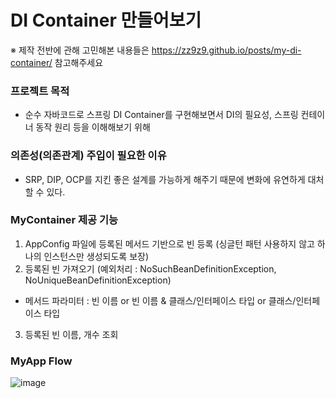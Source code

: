 # DI Container 만들어보기

※ 제작 전반에 관해 고민해본 내용들은 https://zz9z9.github.io/posts/my-di-container/ 참고해주세요 

### 프로젝트 목적
- 순수 자바코드로 스프링 DI Container를 구현해보면서 DI의 필요성, 스프링 컨테이너 동작 원리 등을 이해해보기 위해

### 의존성(의존관계) 주입이 필요한 이유
- SRP, DIP, OCP를 지킨 좋은 설계를 가능하게 해주기 때문에 변화에 유연하게 대처할 수 있다.

### MyContainer 제공 기능
1.  AppConfig 파일에 등록된 메서드 기반으로 빈 등록 (싱글턴 패턴 사용하지 않고 하나의 인스턴스만 생성되도록 보장)
2. 등록된 빈 가져오기 (예외처리 : NoSuchBeanDefinitionException, NoUniqueBeanDefinitionException)
- 메서드 파라미터 : 빈 이름 or 빈 이름 & 클래스/인터페이스 타입 or 클래스/인터페이스 타입 
3. 등록된 빈 이름, 개수 조회 

### MyApp Flow
![image](https://user-images.githubusercontent.com/64415489/114221166-ea095380-99a7-11eb-9534-1920d7a1931d.png)
